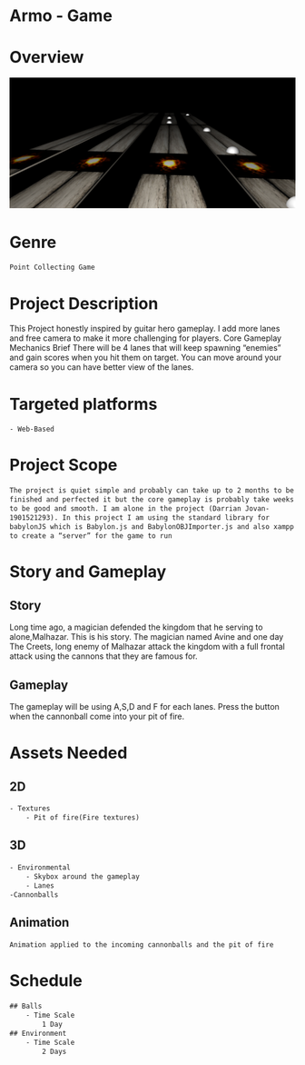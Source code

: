 # Armo - Game 

# Overview
![screenshot](ss.png "screenshot")
 
# Genre
	Point Collecting Game

# Project Description 
This Project honestly inspired by guitar hero gameplay. I add more lanes and free camera to make it more challenging for players.
Core Gameplay Mechanics Brief
	There will be 4 lanes that will keep spawning “enemies” and gain scores when you hit them on target. You can move around your camera so you can have better view of the lanes.
	
# Targeted platforms
	- Web-Based

# Project Scope 
	The project is quiet simple and probably can take up to 2 months to be finished and perfected it but the core gameplay is probably take weeks to be good and smooth. I am alone in the project (Darrian Jovan-1901521293). In this project I am using the standard library for babylonJS which is Babylon.js and BabylonOBJImporter.js and also xampp to create a “server” for the game to run
	
# Story and Gameplay

## Story 
Long time ago, a magician defended the kingdom that he serving to alone,Malhazar. This is his story. The magician named Avine and one day The Creets, long enemy of Malhazar attack the kingdom with a full frontal attack using the cannons that they are famous for. 
## Gameplay 
The gameplay will be using A,S,D and F for each lanes. Press the button when the cannonball come into your pit of fire.




# Assets Needed

## 2D
	- Textures
		- Pit of fire(Fire textures)
	
## 3D
	- Environmental 
		- Skybox around the gameplay
		- Lanes
	-Cannonballs
		
## Animation
	Animation applied to the incoming cannonballs and the pit of fire
			


# Schedule
	## Balls
		- Time Scale
			1 Day
	## Environment
		- Time Scale
			2 Days
